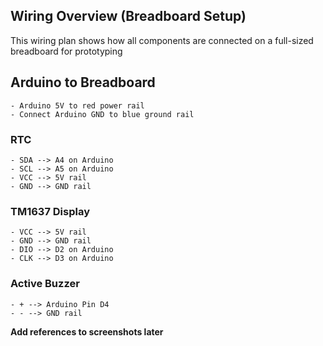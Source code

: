 ## Wiring Overview (Breadboard Setup)

This wiring plan shows how all components are connected on a full-sized breadboard for prototyping 

## Arduino to Breadboard
    - Arduino 5V to red power rail
    - Connect Arduino GND to blue ground rail

### RTC
    - SDA --> A4 on Arduino
    - SCL --> A5 on Arduino
    - VCC --> 5V rail
    - GND --> GND rail

### TM1637 Display
    - VCC --> 5V rail
    - GND --> GND rail
    - DIO --> D2 on Arduino
    - CLK --> D3 on Arduino

### Active Buzzer
    - + --> Arduino Pin D4
    - - --> GND rail

**Add references to screenshots later**